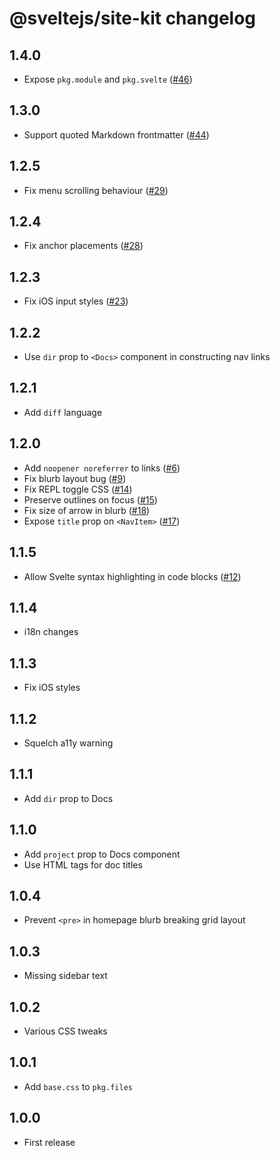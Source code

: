 # @sveltejs/site-kit changelog

## 1.4.0

* Expose `pkg.module` and `pkg.svelte` ([#46](https://github.com/sveltejs/site-kit/pull/46))

## 1.3.0

* Support quoted Markdown frontmatter ([#44](https://github.com/sveltejs/site-kit/pull/44))

## 1.2.5

* Fix menu scrolling behaviour ([#29](https://github.com/sveltejs/site-kit/pull/29))

## 1.2.4

* Fix anchor placements ([#28](https://github.com/sveltejs/site-kit/pull/28))

## 1.2.3

* Fix iOS input styles ([#23](https://github.com/sveltejs/site-kit/pull/23))

## 1.2.2

* Use `dir` prop to `<Docs>` component in constructing nav links

## 1.2.1

* Add `diff` language

## 1.2.0

* Add `noopener noreferrer` to links ([#6](https://github.com/sveltejs/site-kit/pull/6))
* Fix blurb layout bug ([#9](https://github.com/sveltejs/site-kit/pull/9))
* Fix REPL toggle CSS ([#14](https://github.com/sveltejs/site-kit/pull/14))
* Preserve outlines on focus ([#15](https://github.com/sveltejs/site-kit/pull/15))
* Fix size of arrow in blurb ([#18](https://github.com/sveltejs/site-kit/pull/18))
* Expose `title` prop on `<NavItem>` ([#17](https://github.com/sveltejs/site-kit/pull/17))

## 1.1.5

* Allow Svelte syntax highlighting in code blocks ([#12](https://github.com/sveltejs/site-kit/pull/12))

## 1.1.4

* i18n changes

## 1.1.3

* Fix iOS styles

## 1.1.2

* Squelch a11y warning

## 1.1.1

* Add `dir` prop to Docs

## 1.1.0

* Add `project` prop to Docs component
* Use HTML tags for doc titles

## 1.0.4

* Prevent `<pre>` in homepage blurb breaking grid layout

## 1.0.3

* Missing sidebar text

## 1.0.2

* Various CSS tweaks

## 1.0.1

* Add `base.css` to `pkg.files`

## 1.0.0

* First release
